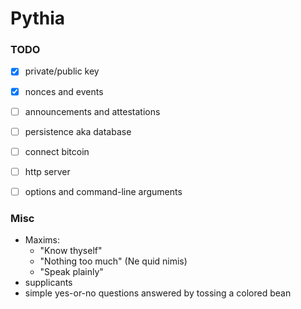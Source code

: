Pythia
======

### TODO

- [x] private/public key 
- [x] nonces and events
- [ ] announcements and attestations
- [ ] persistence aka database
- [ ] connect bitcoin
- [ ] http server
- [ ] options and command-line arguments


### Misc

- Maxims:
    - "Know thyself"
    - "Nothing too much" (Ne quid nimis)
    - "Speak plainly"
- supplicants
- simple yes-or-no questions answered by tossing a colored bean
